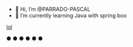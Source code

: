 - 👋 Hi, I’m @PARRADO-PASCAL
- 🌱 I’m currently learning Java with spring boo

<a href="https://www.google.fr">lol<a/>
  <div class="cs-loader">
  <div class="cs-loader-inner">
    <label>●</label>
    <label>●</label>
    <label>●</label>
    <label>●</label>
    <label>●</label>
    <label>●</label>
  </div>
</div>
